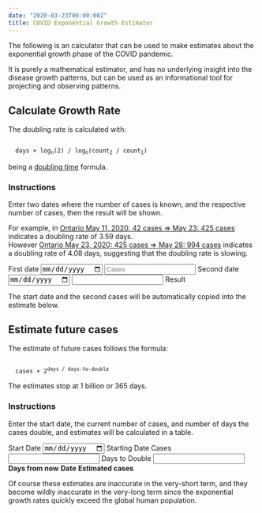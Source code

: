 ```yaml
---
date: "2020-03-23T00:00:00Z"
title: COVID Exponential Growth Estimator
---
```


<link href="/css/covid.css" rel="stylesheet">
<script src="https://cdnjs.cloudflare.com/ajax/libs/knockout/3.5.1/knockout-latest.js" integrity="sha256-6JV7sYKlBHsHvqCkn9IrEWFLGrmsW4KG/LIln0hljnM=" crossorigin="anonymous"></script>
<script src="https://cdnjs.cloudflare.com/ajax/libs/moment.js/2.24.0/moment-with-locales.min.js" integrity="sha256-AdQN98MVZs44Eq2yTwtoKufhnU+uZ7v2kXnD5vqzZVo=" crossorigin="anonymous"></script>

The following is an calculator that can be used to make
estimates about the exponential growth phase of the COVID pandemic.

It is purely a mathematical estimator, and has no underlying insight into the
disease growth patterns, but can be used as an informational tool for projecting
and observing patterns.

## Calculate Growth Rate

The doubling rate is calculated with:

<code class='covid-formula'>
  days &times; log<sub>n</sub>(2) / log<sub>n</sub>(count<sub>2</sub> / count<sub>1</sub>)
</code>

being a <a href='https://en.wikipedia.org/wiki/Doubling_time'>doubling time</a> formula.

### Instructions

Enter two dates where the number of cases is known, and the respective number
of cases, then the result will be shown.

For example, in
<a href='#' data-bind='click: ontExampleClick'>Ontario May 11, 2020: 42 cases => May 23: 425 cases</a>
indicates a doubling rate of 3.59 days.  
However <a href='#' data-bind='click: ontExample2Click'>Ontario May 23, 2020: 425 cases => May 28: 994 cases</a>
indicates a doubling rate of 4.08 days, suggesting that the doubling rate is slowing.


<div class='covid-rate-grid'>
  <span>First date</span>
  <input type='date' data-bind='value: date1'/>
  <input type='number' placeholder='Cases' data-bind='textInput: count1'>
  <span>Second date</span>
  <input type='date' data-bind='value: date2'/>
  <input type='number' data-bind='textInput: count2'>
  <span>Result</span>
  <span class='covid-rate-result' data-bind='text: curve'></span>
</div>

The start date and the second cases will be automatically copied into the
estimate below.


## Estimate future cases

The estimate of future cases follows the formula:

<code class='covid-formula'>
  cases &times; 2<sup>days / days-to-double</sup>
</code>

The estimates stop at 1 billion or 365 days.

### Instructions

Enter the start date, the current number of cases, and number of days
the cases double, and estimates will be calculated in a table.

<div class='covid-estimate-grid'>
  <span>Start Date</span>
  <input type='date' data-bind='value: startDate' />
  <span>Starting Date Cases</span>
  <input type='text' data-bind='textInput: currentCases' />
  <span>Days to Double</span>
  <input type='text' data-bind='textInput: doublingRate' />
  <div class='covid-estimates'>
    <b>Days from now</b>
    <b>Date</b>
    <b>Estimated cases</b>
    <!-- ko foreach: estimates -->
      <span style='text-align: right' data-bind='text: daysFromNow'></span>
      <span data-bind='text: date'></span>
      <span data-bind='text: formatted'></span>
    <!-- /ko -->
  </div>
</div>

Of course these estimates are inaccurate in the very-short term, and
they become wildly inaccurate in the very-long term since the exponential
growth rates quickly exceed the global human population.  

<script src="/covid.js"></script>
